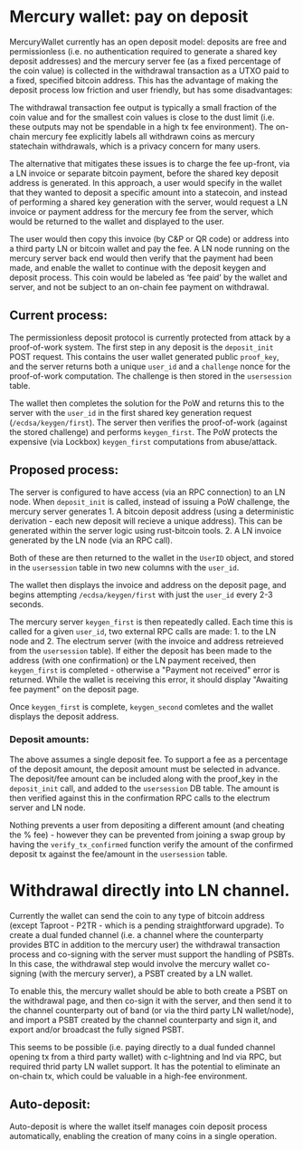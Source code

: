 # Mercury wallet: pay on deposit

MercuryWallet currently has an open deposit model: deposits are free and permissionless (i.e. no authentication required to generate a shared key deposit addresses) and the mercury server fee (as a fixed percentage of the coin value) is collected in the withdrawal transaction as a UTXO paid to a fixed, specified bitcoin address. This has the advantage of making the deposit process low friction and user friendly, but has some disadvantages:

The withdrawal transaction fee output is typically a small fraction of the coin value and for the smallest coin values is close to the dust limit (i.e. these outputs may not be spendable in a high tx fee environment). The on-chain mercury fee explicitly labels all withdrawn coins as mercury statechain withdrawals, which is a privacy concern for many users.

The alternative that mitigates these issues is to charge the fee up-front, via a LN invoice or separate bitcoin payment, before the shared key deposit address is generated. In this approach, a user would specify in the wallet that they wanted to deposit a specific amount into a statecoin, and instead of performing a shared key generation with the server, would request a LN invoice or payment address for the mercury fee from the server, which would be returned to the wallet and displayed to the user.

The user would then copy this invoice (by C&P or QR code) or address into a third party LN or bitcoin wallet and pay the fee. A LN node running on the mercury server back end would then verify that the payment had been made, and enable the wallet to continue with the deposit keygen and deposit process. This coin would be labeled as ‘fee paid’ by the wallet and server, and not be subject to an on-chain fee payment on withdrawal. 

## Current process:

The permissionless deposit protocol is currently protected from attack by a proof-of-work system. The first step in any deposit is the `deposit_init` POST request. This contains the user wallet generated public `proof_key`, and the server returns both a unique `user_id` and a `challenge` nonce for the proof-of-work computation. The challenge is then stored in the `usersession` table. 

The wallet then completes the solution for the PoW and returns this to the server with the `user_id` in the first shared key generation request (`/ecdsa/keygen/first`). The server then verifies the proof-of-work (against the stored challenge) and performs `keygen_first`. The PoW protects the expensive (via Lockbox) `keygen_first` computations from abuse/attack. 

## Proposed process:

The server is configured to have access (via an RPC connection) to an LN node. When `deposit_init` is called, instead of issuing a PoW challenge, the mercury server generates 1. A bitcoin deposit address (using a deterministic derivation - each new deposit will recieve a unique address). This can be generated within the server logic using rust-bitcoin tools. 
2. A LN invoice generated by the LN node (via an RPC call). 

Both of these are then returned to the wallet in the `UserID` object, and stored in the `usersession` table in two new columns with the `user_id`. 

The wallet then displays the invoice and address on the deposit page, and begins attempting `/ecdsa/keygen/first` with just the `user_id` every 2-3 seconds. 

The mercury server `keygen_first` is then repeatedly called. Each time this is called for a given `user_id`, two external RPC calls are made: 1. to the LN node and 2. The electrum server (with the invoice and address retreieved from the `usersession` table). If either the deposit has been made to the address (with one confirmation) or the LN payment received, then `keygen_first` is completed - otherwise a "Payment not received" error is returned. While the wallet is receiving this error, it should display "Awaiting fee payment" on the deposit page. 

Once `keygen_first` is complete, `keygen_second` comletes and the wallet displays the deposit address. 

### Deposit amounts:

The above assumes a single deposit fee. To support a fee as a percentage of the deposit amount, the deposit amount must be selected in advance. The deposit/fee amount can be included along with the proof_key in the `deposit_init` call, and added to the `usersession` DB table. The amount is then verified against this in the confirmation RPC calls to the electrum server and LN node. 

Nothing prevents a user from depositing a different amount (and cheating the % fee) - however they can be prevented from joining a swap group by having the `verify_tx_confirmed` function verify the amount of the confirmed deposit tx against the fee/amount in the `usersession` table. 

# Withdrawal directly into LN channel.

Currently the wallet can send the coin to any type of bitcoin address (except Taproot - P2TR - which is a pending straightforward upgrade).
To create a dual funded channel (i.e. a channel where the counterparty provides BTC in addition to the mercury user) the withdrawal transaction process and co-signing with the server must support the handling of PSBTs. In this case, the withdrawal step would involve the mercury wallet co-signing (with the mercury server), a PSBT created by a LN wallet.

To enable this, the mercury wallet should be able to both create a PSBT on the withdrawal page, and then co-sign it with the server, and then send it to the channel counterparty out of band (or via the third party LN wallet/node), and import a PSBT created by the channel counterparty and sign it, and export and/or broadcast the fully signed PSBT.

This seems to be possible (i.e. paying directly to a dual funded channel opening tx from a third party wallet) with c-lightning and lnd via RPC, but required thrid party LN wallet support. It has the potential to eliminate an on-chain tx, which could be valuable in a high-fee environment. 

## Auto-deposit:

Auto-deposit is where the wallet itself manages coin deposit process automatically, enabling the creation of many coins in a single operation. 
